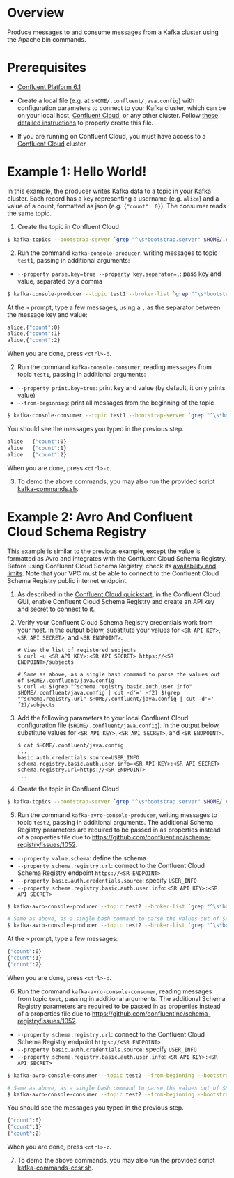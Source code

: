 # Overview

Produce messages to and consume messages from a Kafka cluster using the Apache bin commands.


# Prerequisites

* [Confluent Platform 6.1](https://www.confluent.io/download/?utm_source=github&utm_medium=demo&utm_campaign=ch.examples_type.community_content.clients-ccloud)

* Create a local file (e.g. at `$HOME/.confluent/java.config`) with configuration parameters to connect to your Kafka cluster, which can be on your local host, [Confluent Cloud](https://www.confluent.io/confluent-cloud/?utm_source=github&utm_medium=demo&utm_campaign=ch.examples_type.community_content.clients-ccloud), or any other cluster.  Follow [these detailed instructions](https://github.com/confluentinc/configuration-templates/tree/master/README.md) to properly create this file. 
* If you are running on Confluent Cloud, you must have access to a [Confluent Cloud](https://www.confluent.io/confluent-cloud/?utm_source=github&utm_medium=demo&utm_campaign=ch.examples_type.community_content.clients-ccloud) cluster


# Example 1: Hello World!

In this example, the producer writes Kafka data to a topic in your Kafka cluster. 
Each record has a key representing a username (e.g. `alice`) and a value of a count, formatted as json (e.g. `{"count": 0}`).
The consumer reads the same topic.

1. Create the topic in Confluent Cloud

```bash
$ kafka-topics --bootstrap-server `grep "^\s*bootstrap.server" $HOME/.confluent/java.config | tail -1` --command-config $HOME/.confluent/java.config --topic test1 --create --replication-factor 3 --partitions 6
```

2. Run the command `kafka-console-producer`, writing messages to topic `test1`, passing in additional arguments:

* `--property parse.key=true --property key.separator=,`: pass key and value, separated by a comma

```bash
$ kafka-console-producer --topic test1 --broker-list `grep "^\s*bootstrap.server" $HOME/.confluent/java.config | tail -1` --property parse.key=true --property key.separator=, --producer.config $HOME/.confluent/java.config
```

At the `>` prompt, type a few messages, using a `,` as the separator between the message key and value:

```bash
alice,{"count":0}
alice,{"count":1}
alice,{"count":2}
```

When you are done, press `<ctrl>-d`.

2. Run the command `kafka-console-consumer`, reading messages from topic `test1`, passing in additional arguments:

* `--property print.key=true`: print key and value (by default, it only prints value)
* `--from-beginning`: print all messages from the beginning of the topic

```bash
$ kafka-console-consumer --topic test1 --bootstrap-server `grep "^\s*bootstrap.server" $HOME/.confluent/java.config | tail -1` --property print.key=true --from-beginning --consumer.config $HOME/.confluent/java.config
```

You should see the messages you typed in the previous step.

```bash
alice	{"count":0}
alice	{"count":1}
alice	{"count":2}
```

When you are done, press `<ctrl>-c`.

3. To demo the above commands, you may also run the provided script [kafka-commands.sh](kafka-commands.sh).


# Example 2: Avro And Confluent Cloud Schema Registry

This example is similar to the previous example, except the value is formatted as Avro and integrates with the Confluent Cloud Schema Registry.
Before using Confluent Cloud Schema Registry, check its [availability and limits](https://docs.confluent.io/current/cloud/limits.html?utm_source=github&utm_medium=demo&utm_campaign=ch.examples_type.community_content.clients-ccloud).
Note that your VPC must be able to connect to the Confluent Cloud Schema Registry public internet endpoint.

1. As described in the [Confluent Cloud quickstart](https://docs.confluent.io/current/quickstart/cloud-quickstart/schema-registry.html?utm_source=github&utm_medium=demo&utm_campaign=ch.examples_type.community_content.clients-ccloud), in the Confluent Cloud GUI, enable Confluent Cloud Schema Registry and create an API key and secret to connect to it.

2. Verify your Confluent Cloud Schema Registry credentials work from your host. In the output below, substitute your values for `<SR API KEY>`, `<SR API SECRET>`, and `<SR ENDPOINT>`.

    ```shell
    # View the list of registered subjects
    $ curl -u <SR API KEY>:<SR API SECRET> https://<SR ENDPOINT>/subjects

    # Same as above, as a single bash command to parse the values out of $HOME/.confluent/java.config
    $ curl -u $(grep "^schema.registry.basic.auth.user.info" $HOME/.confluent/java.config | cut -d'=' -f2) $(grep "^schema.registry.url" $HOME/.confluent/java.config | cut -d'=' -f2)/subjects
    ```

3. Add the following parameters to your local Confluent Cloud configuration file (``$HOME/.confluent/java.config``). In the output below, substitute values for `<SR API KEY>`, `<SR API SECRET>`, and `<SR ENDPOINT>`.

    ```shell
    $ cat $HOME/.confluent/java.config
    ...
    basic.auth.credentials.source=USER_INFO
    schema.registry.basic.auth.user.info=<SR API KEY>:<SR API SECRET>
    schema.registry.url=https://<SR ENDPOINT>
    ...
    ```

4. Create the topic in Confluent Cloud

```bash
$ kafka-topics --bootstrap-server `grep "^\s*bootstrap.server" $HOME/.confluent/java.config | tail -1` --command-config $HOME/.confluent/java.config --topic test2 --create --replication-factor 3 --partitions 6
```

5. Run the command `kafka-avro-console-producer`, writing messages to topic `test2`, passing in additional arguments. The additional Schema Registry parameters are required to be passed in as properties instead of a properties file due to https://github.com/confluentinc/schema-registry/issues/1052.

* `--property value.schema`: define the schema 
* `--property schema.registry.url`: connect to the Confluent Cloud Schema Registry endpoint `https://<SR ENDPOINT>`
* `--property basic.auth.credentials.source`: specify `USER_INFO`
* `--property schema.registry.basic.auth.user.info`: `<SR API KEY>:<SR API SECRET>`

```bash
$ kafka-avro-console-producer --topic test2 --broker-list `grep "^\s*bootstrap.server" $HOME/.confluent/java.config | tail -1` --producer.config $HOME/.confluent/java.config --property value.schema='{"type":"record","name":"myrecord","fields":[{"name":"count","type":"int"}]}' --property schema.registry.url=https://<SR ENDPOINT> --property basic.auth.credentials.source=USER_INFO --property schema.registry.basic.auth.user.info='<SR API KEY>:<SR API SECRET>'

# Same as above, as a single bash command to parse the values out of $HOME/.confluent/java.config
$ kafka-avro-console-producer --topic test2 --broker-list `grep "^\s*bootstrap.server" $HOME/.confluent/java.config | tail -1` --producer.config $HOME/.confluent/java.config --property value.schema='{"type":"record","name":"myrecord","fields":[{"name":"count","type":"int"}]}' --property schema.registry.url=$(grep "^schema.registry.url" $HOME/.confluent/java.config | cut -d'=' -f2) --property basic.auth.credentials.source=USER_INFO --property schema.registry.basic.auth.user.info=$(grep "^schema.registry.basic.auth.user.info" $HOME/.confluent/java.config | cut -d'=' -f2)
```

At the `>` prompt, type a few messages:

```bash
{"count":0}
{"count":1}
{"count":2}
```

When you are done, press `<ctrl>-d`.

6. Run the command `kafka-avro-console-consumer`, reading messages from topic `test`, passing in additional arguments. The additional Schema Registry parameters are required to be passed in as properties instead of a properties file due to https://github.com/confluentinc/schema-registry/issues/1052.

* `--property schema.registry.url`: connect to the Confluent Cloud Schema Registry endpoint `https://<SR ENDPOINT>`
* `--property basic.auth.credentials.source`: specify `USER_INFO`
* `--property schema.registry.basic.auth.user.info`: `<SR API KEY>:<SR API SECRET>`

```bash
$ kafka-avro-console-consumer --topic test2 --from-beginning --bootstrap-server `grep "^\s*bootstrap.server" $HOME/.confluent/java.config | tail -1` --consumer.config $HOME/.confluent/java.config --property schema.registry.url=https://<SR ENDPOINT> --property basic.auth.credentials.source=USER_INFO --property schema.registry.basic.auth.user.info='<SR API KEY>:<SR API SECRET>'

# Same as above, as a single bash command to parse the values out of $HOME/.confluent/java.config
$ kafka-avro-console-consumer --topic test2 --from-beginning --bootstrap-server `grep "^\s*bootstrap.server" $HOME/.confluent/java.config | tail -1` --consumer.config $HOME/.confluent/java.config --property schema.registry.url=$(grep "^schema.registry.url" $HOME/.confluent/java.config | cut -d'=' -f2) --property basic.auth.credentials.source=USER_INFO --property schema.registry.basic.auth.user.info=$(grep "^schema.registry.basic.auth.user.info" $HOME/.confluent/java.config | cut -d'=' -f2)
```

You should see the messages you typed in the previous step.

```bash
{"count":0}
{"count":1}
{"count":2}
```

When you are done, press `<ctrl>-c`.

7. To demo the above commands, you may also run the provided script [kafka-commands-ccsr.sh](kafka-commands-ccsr.sh).
